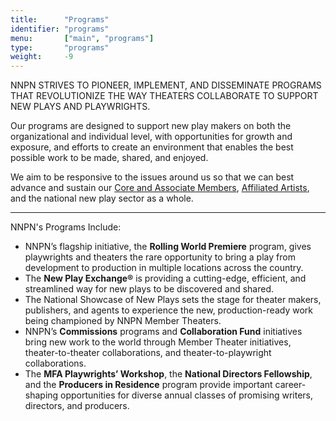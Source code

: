 ```yaml
---
title:      "Programs"
identifier: "programs"
menu:       ["main", "programs"]
type:       "programs"
weight:     -9
---
```


<span class="lead-in">NNPN STRIVES TO PIONEER, IMPLEMENT, AND DISSEMINATE PROGRAMS THAT REVOLUTIONIZE THE WAY THEATERS COLLABORATE TO SUPPORT NEW PLAYS AND PLAYWRIGHTS.</span>

Our programs are designed to support new play makers on both the organizational and individual level, with opportunities for growth and exposure, and efforts to create an environment that enables the best possible work to be made, shared, and enjoyed.

We aim to be responsive to the issues around us so that we can best advance and sustain our [Core and Associate Members](/member-theaters), [Affiliated Artists](/affiliated-artists), and the national new play sector as a whole.


---


NNPN's Programs Include:

- NNPN’s flagship initiative, the **Rolling World Premiere** program, gives playwrights and theaters the rare opportunity to bring a play from development to production in multiple locations across the country.
- The **New Play Exchange®** is providing a cutting-edge, efficient, and streamlined way for new plays to be discovered and shared.
- The National Showcase of New Plays sets the stage for theater makers, publishers, and agents to experience the new, production-ready work being championed by NNPN Member Theaters.
- NNPN’s **Commissions** programs and **Collaboration Fund** initiatives bring new work to the world through Member Theater initiatives, theater-to-theater collaborations, and theater-to-playwright collaborations.
- The **MFA Playwrights’ Workshop**, the **National Directors Fellowship**, and the **Producers in Residence** program provide important career-shaping opportunities for diverse annual classes of promising writers, directors, and producers.
